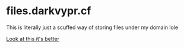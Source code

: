 # files.darkvypr.cf

This is literally just a scuffed way of storing files under my domain lole

[Look at this it's better](https://darkvypr.cf)
